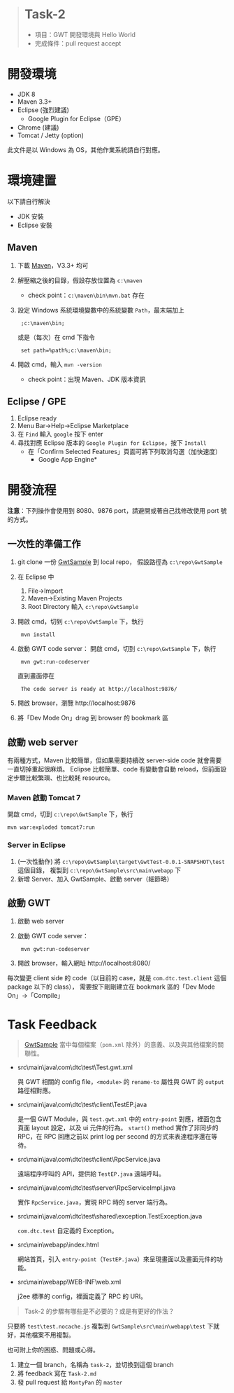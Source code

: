 > # Task-2 #
> * 項目：GWT 開發環境與 Hello World
> * 完成條件：pull request accept


開發環境
========

* JDK 8
* Maven 3.3+
* Eclipse (強烈建議)
	* Google Plugin for Eclipse（GPE）
* Chrome (建議)
* Tomcat / Jetty (option)

此文件是以 Windows 為 OS，其他作業系統請自行對應。


環境建置
========

以下請自行解決

* JDK 安裝
* Eclipse 安裝


Maven
-----

1. 下載 [Maven](https://maven.apache.org/)，V3.3+ 均可
1. 解壓縮之後的目錄，假設存放位置為 `c:\maven`
	* check point：`c:\maven\bin\mvn.bat` 存在
1. 設定 Windows 系統環境變數中的系統變數 `Path`，最末端加上

		;c:\maven\bin;
		
	或是（每次）在 cmd 下指令
	
		set path=%path%;c:\maven\bin;
		
1. 開啟 cmd，輸入 `mvn -version`
	* check point：出現 Maven、JDK 版本資訊
	

Eclipse / GPE
-------------

1. Eclipse ready
1. Menu Bar→Help→Eclipse Marketplace
1. 在 `Find` 輸入 `google` 按下 enter
1. 尋找對應 Eclipse 版本的 `Google Plugin for Eclipse`，按下 `Install`
	* 在「Confirm Selected Features」頁面可將下列取消勾選（加快速度）
		* Google App Engine*


開發流程
========

**注意**：下列操作會使用到 8080、9876 port，請避開或著自己找修改使用 port 號的方式。


一次性的準備工作
----------------

1. git clone 一份 [GwtSample] 到 local repo，
	假設路徑為 `c:\repo\GwtSample`
1. 在 Eclipse 中
	1. File→Import
	1. Maven→Existing Maven Projects
	1. Root Directory 輸入 `c:\repo\GwtSample`
1. 開啟 cmd，切到 `c:\repo\GwtSample` 下，執行

		mvn install

1. 啟動 GWT code server：
	開啟 cmd，切到 `c:\repo\GwtSample` 下，執行

		mvn gwt:run-codeserver
		
	直到畫面停在
	
		The code server is ready at http://localhost:9876/
		
1. 開啟 browser，瀏覽 http://localhost:9876
1. 將「Dev Mode On」drag 到 browser 的 bookmark 區


啟動 web server
---------------

有兩種方式，Maven 比較簡單，但如果需要持續改 server-side code 就會需要一直切掉重起很麻煩。
Eclipse 比較簡單、code 有變動會自動 reload，但前面設定步驟比較繁瑣、也比較耗 resource。


### Maven 啟動 Tomcat 7 ###

開啟 cmd，切到 `c:\repo\GwtSample` 下，執行

	mvn war:exploded tomcat7:run
	

### Server in Eclipse ###

1. (一次性動作) 將 `c:\repo\GwtSample\target\GwtTest-0.0.1-SNAPSHOT\test` 這個目錄，
	複製到 `c:\repo\GwtSample\src\main\webapp` 下
1. 新增 Server、加入 GwtSample、啟動 server（細節略）


啟動 GWT 	
--------

1. 啟動 web server		
1. 啟動 GWT code server：

		mvn gwt:run-codeserver

1. 開啟 browser，輸入網址 http://localhost:8080/

每次變更 client side 的 code（以目前的 case，就是 `com.dtc.test.client` 這個 package 以下的 class），
需要按下剛剛建立在 bookmark 區的「Dev Mode On」→「Compile」


Task Feedback
==============

> [GwtSample] 當中每個檔案（`pom.xml` 除外）的意義、以及與其他檔案的關聯性。


- src\main\java\com\dtc\test\Test.gwt.xml

	與 GWT 相關的 config file，`<module>` 的 `rename-to` 屬性與 GWT 的 `output` 路徑相對應。

- src\main\java\com\dtc\test\client\TestEP.java

	是一個 GWT Module，與 `test.gwt.xml` 中的 `entry-point` 對應，裡面包含頁面 layout 設定，以及 ui 元件的行為。
	`start()` method 實作了非同步的 RPC，在 RPC 回應之前以 print log per second 的方式來表達程序還在等待。

- src\main\java\com\dtc\test\client\RpcService.java

	遠端程序呼叫的 API，提供給 `TestEP.java` 遠端呼叫。

- src\main\java\com\dtc\test\server\RpcServiceImpl.java

	實作 `RpcService.java`，實現 RPC 時的 server 端行為。

- src\main\java\com\dtc\test\shared\exception.TestException.java

	`com.dtc.test` 自定義的 Exception。

- src\main\webapp\index.html

	網站首頁，引入 `entry-point`（`TestEP.java`）來呈現畫面以及畫面元件的功能。

- src\main\webapp\WEB-INF\web.xml

	j2ee 標準的 config，裡面定義了 RPC 的 URI。


> Task-2 的步驟有哪些是不必要的？或是有更好的作法？


只要將 `test\test.nocache.js` 複製到 `GwtSample\src\main\webapp\test` 下就好，其他檔案不用複製。


也可附上你的困惑、問題或心得。

1. 建立一個 branch，名稱為 `task-2`，並切換到這個 branch
1. 將 feedback 寫在 `Task-2.md`
1. 發 pull request 給 `MontyPan` 的 `master`


[GwtSample]: https://github.com/DatacomRD/GwtSample
